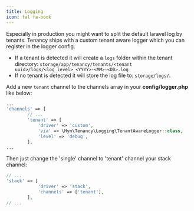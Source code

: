 ```yaml
---
title: Logging
icon: fal fa-book
---
```


Especially in production you might want to split the default laravel log by tenants.
Tenancy ships with a custom tenant aware logger which you can register in the logger config.

- If a tenant is detected it will create a `logs` folder within the tenant directory:
`storage/app/tenancy/tenants/<tenant uuid>/logs/<log_level>_<YYYY>-<MM>-<DD>.log`
- If no tenant is detected it will store the log file to:
`storage/logs/`.

Add a new `tenant` channel to the channels array in your **config/logger.php** like below:

```php
...
'channels' => [
        // ...
        'tenant' => [
            'driver' => 'custom',
            'via' => \Hyn\Tenancy\Logging\TenantAwareLogger::class,
            'level' => 'debug',
        ],
...
```

Then just change the 'single' channel to 'tenant' channel your stack channel:

```php
// ...
'stack' => [
            'driver' => 'stack',
            'channels' => ['tenant'],
        ],
// ...
```




